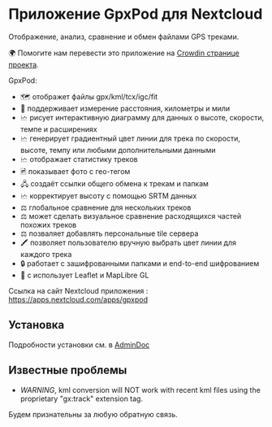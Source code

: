 # Приложение GpxPod для Nextcloud

Отображение, анализ, сравнение и обмен файлами GPS треками.

🌍 Помогите нам перевести это приложение на [Crowdin странице проекта](https://crowdin.com/project/gpxpod).

GpxPod:

* 🗺️ отображет файлы gpx/kml/tcx/igc/fit
* 📏 поддерживает измерение расстояния, километры и мили
* 🗠 рисует интерактивную диаграмму для данных о высоте, скорости, темпе и расширениях
* 🗠 генерирует градиентный цвет линии для трека по скорости, высоте, темпу или любыми дополнительными данными
* 🗠 отображает статистику треков
* 🖻 показывает фото с гео-тегом
* 🖧 создаёт ссылки общего обмена к трекам и папкам
* 🗠 корректирует высоту с помощью SRTM данных
* ⚖ глобальное сравнение для нескольких треков
* ⚖️ может сделать визуальное сравнение расходящихся частей похожих треков
* ⚖ позваляет добавлять персональные tile сервера
* 🖍️ позволяет пользователю вручную выбрать цвет линии для каждого трека
* 🔒 работает с зашифрованными папками и end-to-end шифрованием
* 🍂 с использует Leaflet и MapLibre GL

Ссылка на сайт Nextcloud приложения : https://apps.nextcloud.com/apps/gpxpod

## Установка

Подробности установки см. в [AdminDoc](https://gitlab.com/eneiluj/gpxpod-oc/wikis/admindoc)

## Известные проблемы

* *WARNING*, kml conversion will NOT work with recent kml files using the proprietary "gx:track" extension tag.

Будем признательны за любую обратную связь.
